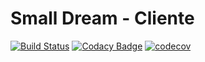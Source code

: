 # Small Dream - Cliente
[![Build Status](https://travis-ci.com/SmallDreamDev/small-dream-cliente.svg?branch=master)](https://travis-ci.com/SmallDreamDev/small-dream-cliente)
[![Codacy Badge](https://api.codacy.com/project/badge/Grade/595aebc338174857bb1072a77674f86b)](https://app.codacy.com/gh/SmallDreamDev/small-dream-cliente?utm_source=github.com&utm_medium=referral&utm_content=SmallDreamDev/small-dream-cliente&utm_campaign=Badge_Grade_Dashboard)
[![codecov](https://codecov.io/gh/SmallDreamDev/small-dream-cliente/branch/master/graph/badge.svg)](https://codecov.io/gh/SmallDreamDev/small-dream-cliente)
